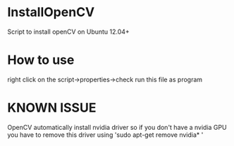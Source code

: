 InstallOpenCV
============

Script to install openCV on Ubuntu 12.04+

How to use
============
right click on the script->properties->check run this file as program


KNOWN ISSUE
============

OpenCV automatically install nvidia driver so if you don't have a nvidia GPU you have to remove this driver using 'sudo apt-get remove nvidia* ' 
